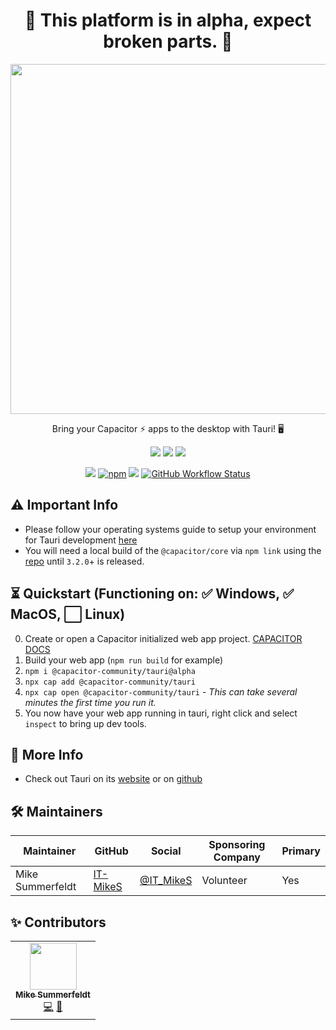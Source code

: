 <h1 align="center">
🚨 This platform is in alpha, expect broken parts.  🚨
</h1>
  
<p align="center">
  <img src="https://user-images.githubusercontent.com/20338451/129942856-bac5a858-a846-4a9f-b10e-10c423917471.png" width="560" /><br />
</p>

<p align="center">
Bring your Capacitor ⚡ apps to the desktop with Tauri! 🖥
</p>
<p align="center">
  <a href="https://github.com/capacitor-community/tauri"><img src="https://img.shields.io/badge/maintenance%20status-being%20developed-orange" /></a>
  <!-- ALL-CONTRIBUTORS-BADGE:START - Do not remove or modify this section -->
<a href="#-contributors"><img src="https://img.shields.io/badge/all%20contributors-1-orange" /></a>
<!-- ALL-CONTRIBUTORS-BADGE:END -->
  <a href="https://www.electronjs.org/releases/stable?version=13"><img src="https://img.shields.io/badge/tauri%20version-v1.0.0--beta.x-blue" /></a>
</p>
<p align="center">
  <a href="https://npmjs.com/package/@capacitor-community/tauri/v/1.0.0-alpha.9"><img src="https://img.shields.io/npm/v/@capacitor-community/tauri/alpha" /></a>
  <a href="https://npmjs.com/package/@capacitor-community/tauri/v/1.0.0-alpha.9"><img alt="npm" src="https://img.shields.io/npm/dw/@capacitor-community/tauri/alpha"></a>
  <a href="https://npmjs.com/package/@capacitor-community/tauri/v/1.0.0-alpha.9"><img src="https://img.shields.io/npm/l/@capacitor-community/tauri.svg?color=blue" /></a>
  <a href="https://github.com/capacitor-community/tauri"><img alt="GitHub Workflow Status" src="https://img.shields.io/github/workflow/status/capacitor-community/tauri/CI"></a>
</p>

## ⚠ Important Info
- Please follow your operating systems guide to setup your environment for Tauri development [here](https://tauri.studio/en/docs/getting-started/intro#setting-up-your-environment)
- You will need a local build of the `@capacitor/core` via `npm link` using the [repo](https://github.com/ionic-team/capacitor) until `3.2.0`+ is released.

## ⏳ Quickstart (Functioning on: ✅ Windows, ✅ MacOS, ⬜ Linux)
0. Create or open a Capacitor initialized web app project. [CAPACITOR DOCS](https://capacitorjs.com/docs)
1. Build your web app (`npm run build` for example)
2. `npm i @capacitor-community/tauri@alpha`
3. `npx cap add @capacitor-community/tauri`
4. `npx cap open @capacitor-community/tauri` - _This can take several minutes the first time you run it._
5. You now have your web app running in tauri, right click and select `inspect` to bring up dev tools. 

## 🎉 More Info
- Check out Tauri on its [website](https://tauri.studio/) or on [github](https://github.com/tauri-apps/tauri)

## 🛠 Maintainers 

| Maintainer       | GitHub                                  | Social                                    | Sponsoring Company | Primary |
| ---------------- | --------------------------------------- | ----------------------------------------- | ------------------ | ------- |
| Mike Summerfeldt | [IT-MikeS](https://github.com/IT-MikeS) | [@IT_MikeS](https://twitter.com/IT_MikeS) | Volunteer          | Yes     |


## ✨ Contributors 

<!-- ALL-CONTRIBUTORS-LIST:START - Do not remove or modify this section -->
<!-- prettier-ignore-start -->
<!-- markdownlint-disable -->
<table>
  <tr>
    <td align="center"><a href="https://github.com/IT-MikeS"><img src="https://avatars0.githubusercontent.com/u/20338451?v=4?s=75" width="75px;" alt=""/><br /><sub><b>Mike Summerfeldt</b></sub></a><br /><a href="https://github.com/capacitor-community/tauri/commits?author=IT-MikeS" title="Code">💻</a> <a href="https://github.com/capacitor-community/tauri/commits?author=IT-MikeS" title="Documentation">📖</a></td>
  </tr>
</table>

<!-- markdownlint-restore -->
<!-- prettier-ignore-end -->

<!-- ALL-CONTRIBUTORS-LIST:END -->
